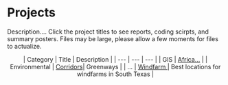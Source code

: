 # Projects
Description.... Click the project titles to see reports, coding scirpts, and summary posters. Files may be large, please allow a few moments for files to actualize.

<p align="center">
| <a>Category</a>          | <a>Title</a>         | <a>Description</a>   |
| ---               | ---           | ---           |
| <a> GIS   </a>            | <a href="Major_Projects/Africa_Report.pdf">Africa...</a> |
| <a> Environmental   </a>  | <a href="Major_Projects/Corridors_Final.pdf">Corridors</a>| <a>Greenways</a>     |
| <a>...     </a>          | <a href="Major_Projects/Windfarm_Poster.pdf">Windfarm </a> | <a> Best locations for windfarms in South Texas</a> |
</p>
